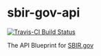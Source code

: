 sbir-gov-api
============
[![Travis-CI Build Status](https://travis-ci.org/dwcaraway/sbir-gov-api.png?branch=master)](https://travis-ci.org/dwcaraway/sbir-gov-api)

The API Blueprint for [SBIR.gov](http://www.sbir.gov/)
